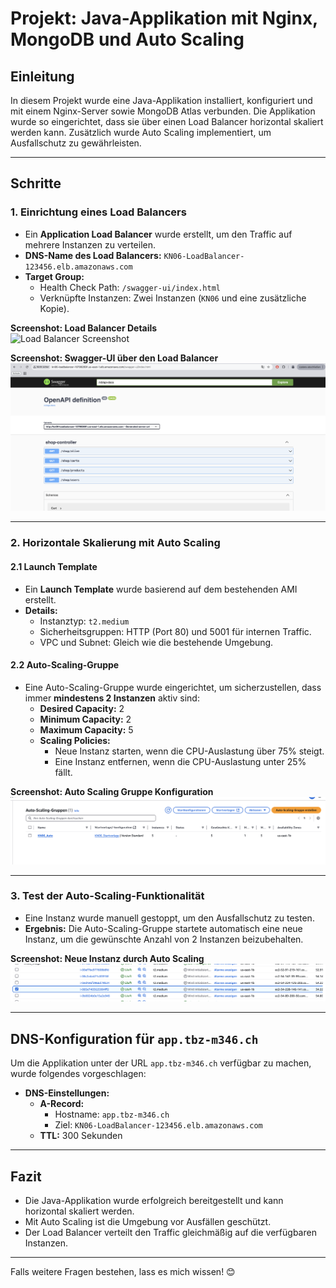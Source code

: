 
# Projekt: Java-Applikation mit Nginx, MongoDB und Auto Scaling

## Einleitung
In diesem Projekt wurde eine Java-Applikation installiert, konfiguriert und mit einem Nginx-Server sowie MongoDB Atlas verbunden. Die Applikation wurde so eingerichtet, dass sie über einen Load Balancer horizontal skaliert werden kann. Zusätzlich wurde Auto Scaling implementiert, um Ausfallschutz zu gewährleisten.

---

## Schritte

### **1. Einrichtung eines Load Balancers**
- Ein **Application Load Balancer** wurde erstellt, um den Traffic auf mehrere Instanzen zu verteilen.
- **DNS-Name des Load Balancers:** `KN06-LoadBalancer-123456.elb.amazonaws.com`
- **Target Group:**
  - Health Check Path: `/swagger-ui/index.html`
  - Verknüpfte Instanzen: Zwei Instanzen (`KN06` und eine zusätzliche Kopie).

**Screenshot: Load Balancer Details**  
![Load Balancer Screenshot](./screenshots/load_balancer_details.png)

**Screenshot: Swagger-UI über den Load Balancer**  
![Swagger-UI Screenshot](./screenshots/swagger_ui_load_balancer.png)

---

### **2. Horizontale Skalierung mit Auto Scaling**
#### **2.1 Launch Template**
- Ein **Launch Template** wurde basierend auf dem bestehenden AMI erstellt.
- **Details:**
  - Instanztyp: `t2.medium`
  - Sicherheitsgruppen: HTTP (Port 80) und 5001 für internen Traffic.
  - VPC und Subnet: Gleich wie die bestehende Umgebung.

#### **2.2 Auto-Scaling-Gruppe**
- Eine Auto-Scaling-Gruppe wurde eingerichtet, um sicherzustellen, dass immer **mindestens 2 Instanzen** aktiv sind:
  - **Desired Capacity:** 2
  - **Minimum Capacity:** 2
  - **Maximum Capacity:** 5
  - **Scaling Policies:** 
    - Neue Instanz starten, wenn die CPU-Auslastung über 75% steigt.
    - Eine Instanz entfernen, wenn die CPU-Auslastung unter 25% fällt.

**Screenshot: Auto Scaling Gruppe Konfiguration**  
![Auto Scaling Gruppe Screenshot](./screenshots/auto_scaling_group.png)

---

### **3. Test der Auto-Scaling-Funktionalität**
- Eine Instanz wurde manuell gestoppt, um den Ausfallschutz zu testen.
- **Ergebnis:** Die Auto-Scaling-Gruppe startete automatisch eine neue Instanz, um die gewünschte Anzahl von 2 Instanzen beizubehalten.

**Screenshot: Neue Instanz durch Auto Scaling**  
![Neue Instanz Screenshot](./screenshots/new_instance_auto_scaling.png)

---

## DNS-Konfiguration für `app.tbz-m346.ch`
Um die Applikation unter der URL `app.tbz-m346.ch` verfügbar zu machen, wurde folgendes vorgeschlagen:
- **DNS-Einstellungen:**
  - **A-Record:** 
    - Hostname: `app.tbz-m346.ch`
    - Ziel: `KN06-LoadBalancer-123456.elb.amazonaws.com`
  - **TTL:** 300 Sekunden

---

## Fazit
- Die Java-Applikation wurde erfolgreich bereitgestellt und kann horizontal skaliert werden.
- Mit Auto Scaling ist die Umgebung vor Ausfällen geschützt.
- Der Load Balancer verteilt den Traffic gleichmäßig auf die verfügbaren Instanzen.

---

Falls weitere Fragen bestehen, lass es mich wissen! 😊
